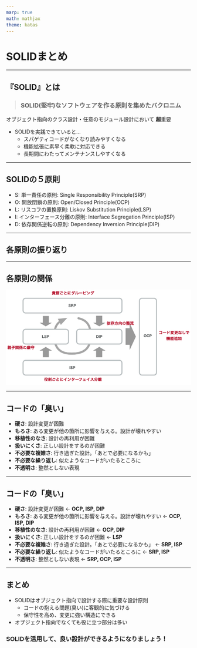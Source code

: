 ```yaml
---
marp: true
math: mathjax
theme: katas
---
```

<!-- 
size: 16:9
paginate: true
-->
<!-- header: 勉強会# ― エンジニアとしての解像度を高めるための勉強会-->

# SOLIDまとめ

---

## 『SOLID』とは

> ### SOLID(堅牢)なソフトウェアを作る原則を集めたバクロニム

オブジェクト指向のクラス設計・任意のモジュール設計において **超**重要

* SOLIDを実践できていると…
    * スパゲティコードがなくなり読みやすくなる
    * 機能拡張に素早く柔軟に対応できる
    * 長期間にわたってメンテナンスしやすくなる

<!-- SOLIDというオブジェクト指向設計をスマートにできるようになりたい場合に「まず習っておけ」と真っ先に伝えている5大原則 -->

---

## SOLIDの５原則

* S: 単一責任の原則: Single Responsibility Principle(SRP)
* O: 開放閉鎖の原則: Open/Closed Principle(OCP)
* L: リスコフの置換原則: Liskov Substitution Principle(LSP)
* I: インターフェース分離の原則: Interface Segregation Principle(ISP)
* D: 依存関係逆転の原則: Dependency Inversion Principle(DIP)

<!-- これらを実践することで堅牢なアーキテクチャを持つソフトウェアができる。 -->
<!-- 他の原則が割と覚えてからしばらく経つと使いこなせるようになるものが多いのに対して、この原則はすぐに設計や実装に使えるのが特徴 -->

---

## 各原則の振り返り

<!--
とりわけ依存関係逆転の法則は設計界隈においては大きなインパクトファクターを持つ原則だった。

昔からある構造化プログラミングの技法(機能分割)によって、大きな１つのプログラムは分割統治され機能ごとに細かくなった。
それによって責務が分離して、１つ１つのモジュールや関数では１つのことだけを考えれば良くなっていった。

しかし、分割したものを管理するのは上位の概念であり、つまり安定している側の処理が、変化の大きい不安定な処理を知ってしまっているという、保守性においては歪な構造が生まれてしまっていた。
分割統治とは、そもそも抽象的なものを手に取れる大きさに具象化していく行為であるため、小さく具象化すればするほど１つ１つは吹けば飛んでしまうように色々な要因で変化しやすいものになるから、仕方ないとも言える。

依存関係逆転の原則は、この課題に対して「安定側がインターフェースを用意し、不安定側がインターフェースに依存する」考え方の一大転換を持ち込んだことで、構造化プログラミングでは具体的な解決策を持たなかった課題について解決策を与えることになった。
デカルト味で覚えてきた分割と統治の考え方は、依存関係逆転の原則によって完成したといっても過言ではない、ということだ。 -->

<!-- クリーンアーキテクチャも何なら同じ。人々がいつものように、

 ドメインロジック → DB操作

みたいなあたり前のコードを書いていたところに、ある日、ボブおじさんがやってきて、

 制御フロー : ドメインロジック → DB操作
 依存関係: ドメインロジック ← DB操作
と、制御の方向はなにも変えなくて良いんだけど、依存方向だけこのように「逆」になるんだぜ。みたいなことを言いに来た。という事件のことをクリーンアーキテクチャと呼ぶ。

https://scrapbox.io/hadashiA/%E3%82%B2%E3%83%BC%E3%83%A0%E9%96%8B%E7%99%BA%E3%81%AB%E6%89%80%E8%AC%82%E3%81%AA%E3%82%A2%E3%83%97%E3%83%AA%E3%82%B1%E3%83%BC%E3%82%B7%E3%83%A7%E3%83%B3%E8%A8%AD%E8%A8%88%E3%83%91%E3%82%BF%E3%83%BC%E3%83%B3%E3%82%92%E9%81%A9%E7%94%A8%E3%81%99%E3%82%8B%E3%81%AE%E3%81%AF%E9%9B%A3%E3%81%97%E3%81%84
 -->
---

## 各原則の関係

![contain center](assets/06-relationship.png)

---

## コードの「臭い」

<!-- 私も参加した本「iOSアプリ設計パターン入門」ではソースコードが抱えている問題を
「臭い」と表現し、その主要な臭いをいくつかに分類しています。 -->

* **硬さ**: 設計変更が困難
* **もろさ**: ある変更が他の箇所に影響を与える。設計が壊れやすい
* **移植性のなさ**: 設計の再利用が困難
* **扱いにくさ**: 正しい設計をするのが困難
* **不必要な複雑さ**: 行き過ぎた設計。「あとで必要になるかも」
* **不必要な繰り返し**: 似たようなコードがいたるところに
* **不透明さ**: 整然としない表現

<!-- 悪いコードは臭いがします。その臭いがする箇所を残したままにしておくことは、
将来に渡って悪影響を及ぼします。箱の中の腐ったみかんは周囲のコードまで汚染していきますし、
割れ窓理論のように一部の悪い環境は悪習慣を生み出します。臭いは早めに消臭しないといけません。 -->

---
<!-- これらの臭いに対してSOLIDはどのように適用できるかを示したのがこのスライドです -->

## コードの「臭い」

* **硬さ**: 設計変更が困難 ← **OCP, ISP, DIP**
* **もろさ**: ある変更が他の箇所に影響を与える。設計が壊れやすい ← **OCP, ISP, DIP**
* **移植性のなさ**: 設計の再利用が困難 ← **OCP, DIP**
* **扱いにくさ**: 正しい設計をするのが困難 ← **LSP**
* **不必要な複雑さ**: 行き過ぎた設計。「あとで必要になるかも」 ← **SRP, ISP**
* **不必要な繰り返し**: 似たようなコードがいたるところに ← **SRP, ISP**
* **不透明さ**: 整然としない表現 ← **SRP, OCP, ISP**

---

## まとめ

* SOLIDはオブジェクト指向で設計する際に重要な設計原則
    * コードの抱える問題(臭い)に客観的に気づける
    * 保守性を高め、変更に強い構造にできる
* オブジェクト指向でなくても役に立つ部分は多い

### SOLIDを活用して、良い設計ができるようになりましょう！

<!-- 個人的な意見だが、SOLID以前と以後という時代の区別も出来るくらいに重要なものの寄せ集め -->
<!-- ぜひSOLIDを手中に収めて良い設計ができるようになりましょう -->

